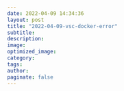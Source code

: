 ```yaml
---
date: 2022-04-09 14:34:36
layout: post
title: "2022-04-09-vsc-docker-error"
subtitle:
description:
image:
optimized_image:
category:
tags:
author:
paginate: false
---
```

